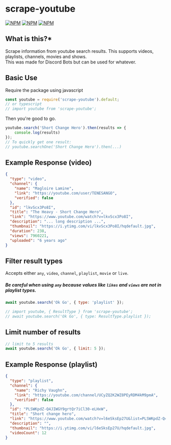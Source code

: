 scrape-youtube
=============

[![NPM](https://img.shields.io/npm/v/scrape-youtube)](https://www.npmjs.com/package/scrape-youtube) [![NPM](https://img.shields.io/npm/dt/scrape-youtube)](https://www.npmjs.com/package/scrape-youtube) [![NPM](https://img.shields.io/npm/types/scrape-youtube)](https://www.npmjs.com/package/scrape-youtube)



  
 **What is this?***
------------------
Scrape information from youtube search results. This supports videos, playlists, channels, movies and shows.  
This was made for Discord Bots but can be used for whatever.  
  
Basic Use
---------------------

Require the package using javascript
```javascript
const youtube = require('scrape-youtube').default;
// or typescript
// import youtube from 'scrape-youtube';
```

Then you're good to go.  

```javascript
youtube.search('Short Change Hero').then(results => {
    console.log(results)
});
// To quickly get one result: 
// youtube.searchOne('Short Change Hero').then(...)
```

## Example Response (video)
```json
{
  "type": "video",
  "channel": {
    "name": "Magloire Lamine",
    "link": "https://youtube.com/user/TENESANGO",
    "verified": false
  },
  "id": "lkvScx3Po8I",
  "title": "The Heavy - Short Change Hero",
  "link": "https://www.youtube.com/watch?v=lkvScx3Po8I",
  "description": "... long description ...",     
  "thumbnail": "https://i.ytimg.com/vi/lkvScx3Po8I/hqdefault.jpg",
  "duration": 238,
  "views": 7960221,
  "uploaded": "6 years ago"
}
```  
  
## Filter result types
Accepts either `any`, `video`, `channel`, `playlist`, `movie` or `live`.

##### **Be careful when using `any` because values like `likes` and `views` are not in playlist types.**

```javascript
await youtube.search('Ok Go', { type: 'playlist' });

// import youtube, { ResultType } from 'scrape-youtube';
// await youtube.search('Ok Go', { type: ResultType.playlist });
```

## Limit number of results
```javascript
// limit to 5 results
await youtube.search('Ok Go', { limit: 5 });
```

## Example Response (playlist)  
```json
{
  "type": "playlist",
  "channel": {
    "name": "Richy Vaughn",
    "link": "https://youtube.com/channel/UCyZQ2K2WZ8PEyRDM4kM9pmA",
    "verified": false
  },
  "id": "PLSWKpdZ-Q4JIWGY9grtQr7iCl30-eLHxW",
  "title": "Short change hero",
  "link": "https://www.youtube.com/watch?v=l6eSksEp27U&list=PLSWKpdZ-Q4JIWGY9grtQr7iCl30-eLHxW",
  "description": "",
  "thumbnail": "https://i.ytimg.com/vi/l6eSksEp27U/hqdefault.jpg",
  "videoCount": 12
}
```
